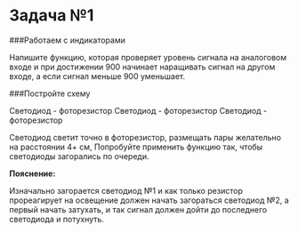 # Задача №1
###Работаем с индикаторами

Напишите функцию, которая проверяет уровень сигнала на аналоговом входе и при достижении 900 начинает наращивать сигнал на другом входе, а если сигнал меньше 900 уменьшает.

###Постройте схему

Светодиод - фоторезистор
Светодиод - фоторезистор
Светодиод - фоторезистор

Светодиод светит точно в фоторезистор, размещать пары желательно на расстоянии 4+ см, Попробуйте применить функцию так, чтобы светодиоды загорались по очереди.

**Пояснение:**

Изначально загорается светодиод №1 и как только резистор прореагирует на освещение должен начать загораться светодиод №2, а первый начать затухать, и так сигнал должен дойти до последнего светодиода и потухнуть.
